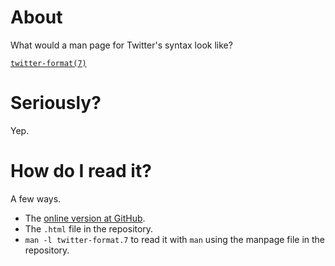 # About

What would a man page for Twitter's syntax look like?

[`twitter-format(7)`](http://aprescott.github.io/twitter-format/twitter-format.7)

# Seriously?

Yep.

# How do I read it?

A few ways.

* The [online version at GitHub](http://aprescott.github.io/twitter-format/twitter-format.7).
* The `.html` file in the repository.
* `man -l twitter-format.7` to read it with `man` using the manpage file in the repository.
